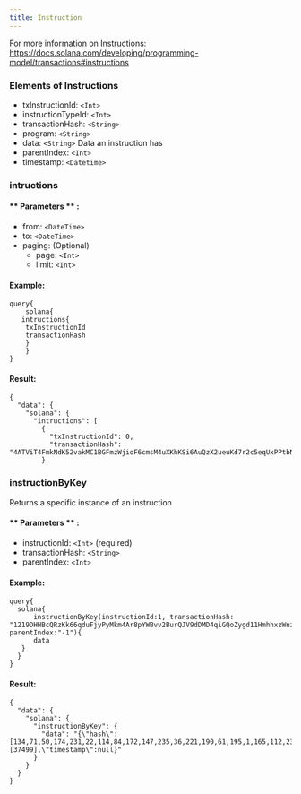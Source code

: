 ```yaml
---
title: Instruction
---
```


For more information on Instructions: https://docs.solana.com/developing/programming-model/transactions#instructions

### Elements of Instructions
* txInstructionId: `<Int>` 
* instructionTypeId: `<Int>` 
* transactionHash: `<String>` 
* program: `<String>` 
* data: `<String>` Data an instruction has
* parentIndex: `<Int>` 
* timestamp: `<Datetime>`


### intructions


#### ** Parameters ** : 
- from: `<DateTime>` 
- to: `<DateTime>` 
- paging: (Optional) 
  - page: `<Int>` 
  - limit: `<Int>`


#### Example:
```
query{
	solana{
   intructions{
    txInstructionId
    transactionHash
  	}
	}
}
```

#### Result:
```
{
  "data": {
    "solana": {
      "intructions": [
        {
          "txInstructionId": 0,
          "transactionHash": "4ATViT4FmkNdK52vakMC1BGFmzWjioF6cmsM4uXKhKSi6AuQzX2ueuKd7r2c5eqUxPPtbNCwJnH6nhAhLsj955YF"
        }
```

### instructionByKey
Returns a specific instance of an instruction

#### ** Parameters ** : 
* instructionId: `<Int>` (required) 
* transactionHash: `<String>` 
* parentIndex: `<Int>` 

#### Example:
```
query{
  solana{
	  instructionByKey(instructionId:1, transactionHash: "1219DHHBcQRzKk66qduFjyPyMkm4Ar8pYWBvv2BurQJV9dDMD4qiGQoZygd11HmhhxzWnzuLYC63hDQX9Yu2YAjP", parentIndex:"-1"){
      data
   }
  }
}
```

#### Result:
```
{
  "data": {
    "solana": {
      "instructionByKey": {
        "data": "{\"hash\":[134,71,50,174,231,22,114,84,172,147,235,36,221,190,61,195,1,165,112,236,109,176,46,150,57,137,159,36,217,247,180,201],\"slots\":[37499],\"timestamp\":null}"
      }
    }
  }
}
```

